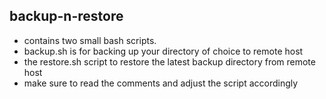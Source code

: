 ## backup-n-restore
* contains two small bash scripts. 
* backup.sh is for backing up your directory of choice to remote host
* the restore.sh script to restore the latest backup directory from remote host
* make sure to read the comments and adjust the script accordingly
